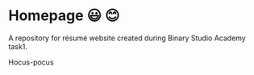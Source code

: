 # Homepage :smiley: :blush:
A repository for résumé website created during Binary Studio Academy task1.

Hocus-pocus
